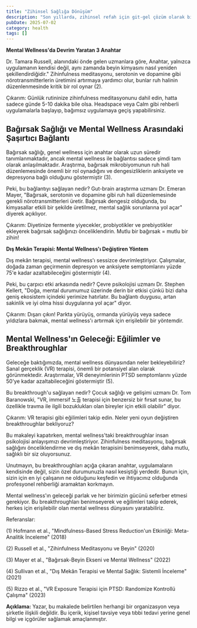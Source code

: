 ```yaml
---
title: "Zihinsel Sağlığa Dönüşüm"
description: "Son yıllarda, zihinsel refah için git-gel çözüm olarak bilinçli meditasyon öne çıktı. İyi bir ned..."
pubDate: 2025-07-02
category: health
tags: []
---
```


**Mental Wellness'da Devrim Yaratan 3 Anahtar**

Dr. Tamara Russell, alanındaki önde gelen uzmanlara göre, Anahtar, yalnızca uygulamanın kendisi değil, aynı zamanda beyin kimyasını nasıl yeniden şekillendirdiğidir." Zihinfulness meditasyonu, serotonin ve dopamine gibi nörotransmitterlerin üretimini artırmaya yardımcı olur, bunlar ruh halinin düzenlenmesinde kritik bir rol oynar (2).

Çıkarım: Günlük rutininize zihinfulness meditasyonunu dahil edin, hatta sadece günde 5-10 dakika bile olsa. Headspace veya Calm gibi rehberli uygulamalarla başlayıp, bağımsız uygulamaya geçiş yapabilirsiniz.

## **Bağırsak Sağlığı ve Mental Wellness Arasındaki Şaşırtıcı Bağlantı**

Bağırsak sağlığı, genel wellness için anahtar olarak uzun süredir tanımlanmaktadır, ancak mental wellness ile bağlantısı sadece şimdi tam olarak anlaşılmaktadır. Araştırma, bağırsak mikrobiyomunun ruh hali düzenlemesinde önemli bir rol oynadığını ve dengesizliklerin anksiyete ve depresyona bağlı olduğunu göstermiştir (3).

Peki, bu bağlantıyı sağlayan nedir? Gut-brain araştırma uzmanı Dr. Emeran Mayer, "Bağırsak, serotonin ve dopamine gibi ruh hali düzenlemesinde gerekli nörotransmitterleri üretir. Bağırsak dengesiz olduğunda, bu kimyasallar etkili bir şekilde üretilmez, mental sağlık sorunlarına yol açar" diyerek açıklıyor.

Çıkarım: Diyetinize fermente yiyecekler, probiyotikler ve prebiyotikler ekleyerek bağırsak sağlığınızı önceliklendirin. Mutlu bir bağırsak = mutlu bir zihin!

**Dış Mekân Terapisi: Mental Wellness'ı Değiştiren Yöntem**

Dış mekân terapisi, mental wellness'ı sessizce devrimleştiriyor. Çalışmalar, doğada zaman geçirmenin depresyon ve anksiyete semptomlarını yüzde 75'e kadar azaltabileceğini göstermiştir (4).

Peki, bu çarpıcı etki arkasında nedir? Çevre psikolojisi uzmanı Dr. Stephen Kellert, "Doğa, mental durumumuz üzerinde derin bir etkisi çünkü bizi daha geniş ekosistem içindeki yerimize hatırlatır. Bu bağlantı duygusu, artan sakinlik ve iyi olma hissi duygularına yol açar" diyor.

Çıkarım: Dışarı çıkın! Parkta yürüyüş, ormanda yürüyüş veya sadece yıldızlara bakmak, mental wellness'ı artırmak için erişilebilir bir yöntemdir.

## **Mental Wellness'ın Geleceği: Eğilimler ve Breakthroughlar**

Geleceğe baktığımızda, mental wellness dünyasından neler bekleyebiliriz? Sanal gerçeklik (VR) terapisi, önemli bir potansiyel alan olarak görünmektedir. Araştırmalar, VR deneyimlerinin PTSD semptomlarını yüzde 50'ye kadar azaltabileceğini göstermiştir (5).

Bu breakthrough'u sağlayan nedir? Çocuk sağlığı ve gelişimi uzmanı Dr. Tom Baranowski, "VR, immersif 노출 terapisi için benzersiz bir fırsat sunar, bu özellikle travma ile ilgili bozuklukları olan bireyler için etkili olabilir" diyor.

Çıkarım: VR terapisi gibi eğilimleri takip edin. Neler yeni oyun değiştiren breakthroughlar bekliyoruz?

Bu makaleyi kapatırken, mental wellness'taki breakthroughlar insan psikolojisi anlayışımızı devrimleştiriyor. Zihinfulness meditasyonu, bağırsak sağlığını önceliklendirme ve dış mekân terapisini benimseyerek, daha mutlu, sağlıklı bir siz oluyorsunuz.

Unutmayın, bu breakthroughları açığa çıkaran anahtar, uygulamaların kendisinde değil, sizin özel durumunuzla nasıl kesiştiği yerdedir. Bunun için, sizin için en iyi çalışanın ne olduğunu keşfedin ve ihtiyacınız olduğunda profesyonel rehberliği aramaktan korkmayın.

Mental wellness'ın geleceği parlak ve her birimizin gücünü seferber etmesi gerekiyor. Bu breakthroughları benimseyerek ve eğilimleri takip ederek, herkes için erişilebilir olan mental wellness dünyasını yaratabiliriz.

Referanslar:

(1) Hofmann et al., "Mindfulness-Based Stress Reduction'un Etkinliği: Meta-Analitik İnceleme" (2018)

(2) Russell et al., "Zihinfulness Meditasyonu ve Beyin" (2020)

(3) Mayer et al., "Bağırsak-Beyin Ekseni ve Mental Wellness" (2022)

(4) Sullivan et al., "Dış Mekân Terapisi ve Mental Sağlık: Sistemli İnceleme" (2021)

(5) Rizzo et al., "VR Exposure Terapisi için PTSD:	Randomize Kontrollü Çalışma" (2023)

**Açıklama:** Yazar, bu makalede belirtilen herhangi bir organizasyon veya şirketle ilişkili değildir. Bu içerik, kişisel tavsiye veya tıbbi tedavi yerine genel bilgi ve içgörüler sağlamak amaçlanmıştır.